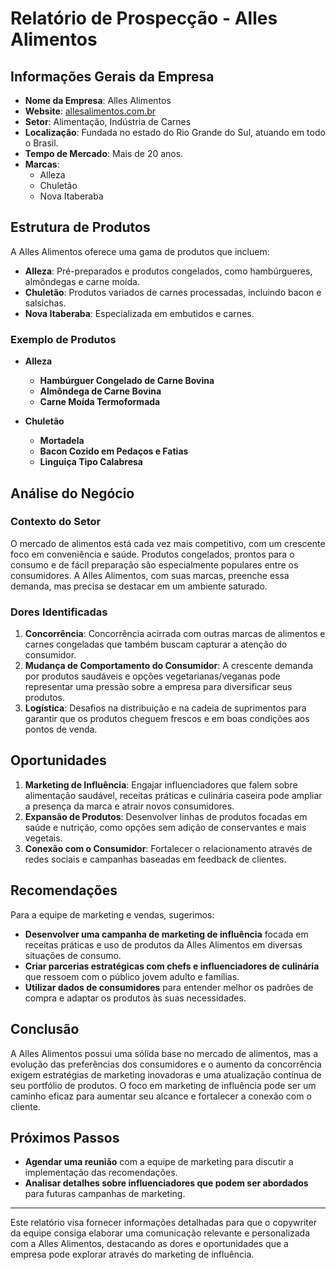 # Relatório de Prospecção - Alles Alimentos

## Informações Gerais da Empresa
- **Nome da Empresa**: Alles Alimentos
- **Website**: [allesalimentos.com.br](http://www.allesalimentos.com.br)
- **Setor**: Alimentação, Indústria de Carnes
- **Localização**: Fundada no estado do Rio Grande do Sul, atuando em todo o Brasil.
- **Tempo de Mercado**: Mais de 20 anos.
- **Marcas**: 
  - Alleza
  - Chuletão
  - Nova Itaberaba

## Estrutura de Produtos
A Alles Alimentos oferece uma gama de produtos que incluem:
- **Alleza**: Pré-preparados e produtos congelados, como hambúrgueres, almôndegas e carne moída.
- **Chuletão**: Produtos variados de carnes processadas, incluindo bacon e salsichas.
- **Nova Itaberaba**: Especializada em embutidos e carnes.

### Exemplo de Produtos
- **Alleza**
  - **Hambúrguer Congelado de Carne Bovina**
  - **Almôndega de Carne Bovina**
  - **Carne Moída Termoformada**
  
- **Chuletão**
  - **Mortadela**
  - **Bacon Cozido em Pedaços e Fatias**
  - **Linguiça Tipo Calabresa**

## Análise do Negócio
### Contexto do Setor
O mercado de alimentos está cada vez mais competitivo, com um crescente foco em conveniência e saúde. Produtos congelados, prontos para o consumo e de fácil preparação são especialmente populares entre os consumidores. A Alles Alimentos, com suas marcas, preenche essa demanda, mas precisa se destacar em um ambiente saturado.

### Dores Identificadas
1. **Concorrência**: Concorrência acirrada com outras marcas de alimentos e carnes congeladas que também buscam capturar a atenção do consumidor.
2. **Mudança de Comportamento do Consumidor**: A crescente demanda por produtos saudáveis e opções vegetarianas/veganas pode representar uma pressão sobre a empresa para diversificar seus produtos.
3. **Logística**: Desafios na distribuição e na cadeia de suprimentos para garantir que os produtos cheguem frescos e em boas condições aos pontos de venda.

## Oportunidades
1. **Marketing de Influência**: Engajar influenciadores que falem sobre alimentação saudável, receitas práticas e culinária caseira pode ampliar a presença da marca e atrair novos consumidores.
2. **Expansão de Produtos**: Desenvolver linhas de produtos focadas em saúde e nutrição, como opções sem adição de conservantes e mais vegetais.
3. **Conexão com o Consumidor**: Fortalecer o relacionamento através de redes sociais e campanhas baseadas em feedback de clientes.

## Recomendações
Para a equipe de marketing e vendas, sugerimos:
- **Desenvolver uma campanha de marketing de influência** focada em receitas práticas e uso de produtos da Alles Alimentos em diversas situações de consumo.
- **Criar parcerias estratégicas com chefs e influenciadores de culinária** que ressoem com o público jovem adulto e famílias.
- **Utilizar dados de consumidores** para entender melhor os padrões de compra e adaptar os produtos às suas necessidades.

## Conclusão
A Alles Alimentos possui uma sólida base no mercado de alimentos, mas a evolução das preferências dos consumidores e o aumento da concorrência exigem estratégias de marketing inovadoras e uma atualização contínua de seu portfólio de produtos. O foco em marketing de influência pode ser um caminho eficaz para aumentar seu alcance e fortalecer a conexão com o cliente.

## Próximos Passos
- **Agendar uma reunião** com a equipe de marketing para discutir a implementação das recomendações.
- **Analisar detalhes sobre influenciadores que podem ser abordados** para futuras campanhas de marketing.

---

Este relatório visa fornecer informações detalhadas para que o copywriter da equipe consiga elaborar uma comunicação relevante e personalizada com a Alles Alimentos, destacando as dores e oportunidades que a empresa pode explorar através do marketing de influência.